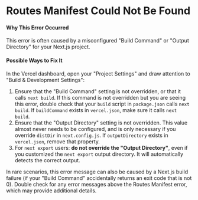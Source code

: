 # Routes Manifest Could Not Be Found

#### Why This Error Occurred

This error is often caused by a misconfigured "Build Command" or "Output Directory" for your Next.js project.

#### Possible Ways to Fix It

In the Vercel dashboard, open your "Project Settings" and draw attention to "Build & Development Settings":

1. Ensure that the "Build Command" setting is not overridden, or that it calls `next build`. If this command is not overridden but you are seeing this error, double check that your `build` script in `package.json` calls `next build`. If `buildCommand` exists in `vercel.json`, make sure it calls `next build`.
2. Ensure that the "Output Directory" setting is not overridden. This value almost never needs to be configured, and is only necessary if you override `distDir` in `next.config.js`. If `outputDirectory` exists in `vercel.json`, remove that property.
3. For `next export` users: **do not override the "Output Directory"**, even if you customized the `next export` output directory. It will automatically detects the correct output.

In rare scenarios, this error message can also be caused by a Next.js build failure (if your "Build Command" accidentally returns an exit code that is not 0).
Double check for any error messages above the Routes Manifest error, which may provide additional details.
